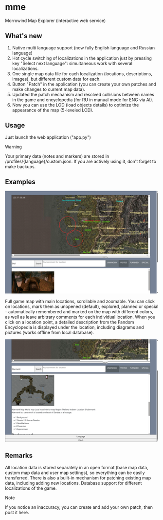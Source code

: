 # mme
 Morrowind Map Explorer (interactive web service)

 ## What's new
 1. Native multi language support (now fully English language and Russian language)
 2. Hot cycle switching of localizations in the application just by pressing key "Select next language": simultaneous work with several localizations.
 3. One single map data file for each localization (locations, descriptions, images), but different custom data for each.
 4. Button "Patch" in the application (you can create your own patches and make changes to current map data).
 5. Updated the patch mechanism and resolved collisions between names in the game and encyclopedia (for RU in manual mode for ENG via AI).
 6. Now you can use the LOD (load objects details) to optimize the appearance of the map (5-leveled LOD).

 ## Usage
 Just launch the web application ("app.py")

 > [!WARNING]
 > Your primary data (notes and markers) are stored in /profiles/{language}/custom.json. If you are actively using it, don't forget to make backups.

 ## Examples
 ![mme](/images/mme_eng_1.png)

 Full game map with main locations, scrollable and zoomable. You can click on locations, mark them as unopened (default), explored, planned or special - automatically remembered and marked on the map with different colors, as well as leave arbitrary comments for each individual location. When you click on a location point, a detailed description from the Fandom Encyclopedia is displayed under the location, including diagrams and pictures (works offline from local database).

 ![mme](/images/mme_eng_2.png)

 ## Remarks
 All location data is stored separately in an open format (base map data, custom map data and user map settings), so everything can be easily transferred. There is also a built-in mechanism for patching existing map data, including adding new locations. Database support for different localizations of the game.
 > [!NOTE]
 > If you notice an inaccuracy, you can create and add your own patch, then post it here.
